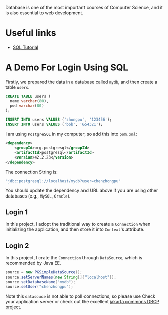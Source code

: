 Database is one of the most important courses of Computer Science, and it is also essential to web development. 

# Useful links
- [SQL Tutorial](https://www.w3schools.com/sql/default.asp)


# A Demo For Login Using SQL
Firstly, we prepared the data in a database called `mydb`, and then create a table `users`.

```sql
CREATE TABLE users (
  name varchar(80),
  pwd varchar(80)
);

INSERT INTO users VALUES ('zhongpu', '123456');
INSERT INTO users VALUES ('bob', '654321');
```

I am using `PostgreSQL` in my computer, so add this into `pom.xml`:
```xml
<dependency>
    <groupId>org.postgresql</groupId>
    <artifactId>postgresql</artifactId>
    <version>42.2.23</version>
</dependency>
```
The connection String is:
```java
"jdbc:postgresql://localhost/mydb?user=chenzhongpu"
```
You should update the dependency and URL above if you are using other databases (e.g., `MySQL`, `Oracle`).

## Login 1
In this project, I adopt the traditional way to create a `Connection` when initializing the application, and then store it into `Context`'s attribute.

## Login 2
In this project, I crate the `Connection` through `DataSource`, which is recommended by Java EE.

```java
source = new PGSimpleDataSource();
source.setServerNames(new String[]{"localhost"});
source.setDatabaseName("mydb");
source.setUser("chenzhongpu");
```
Note this `datasouce` is not able to poll connections, so please use Check your application server or check out the excellent [jakarta commons DBCP project](http://jakarta.apache.org/commons/dbcp/).